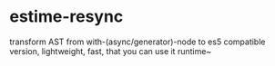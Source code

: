 # estime-resync
transform AST from with-(async/generator)-node to es5 compatible version, lightweight, fast, that you can use it runtime~
